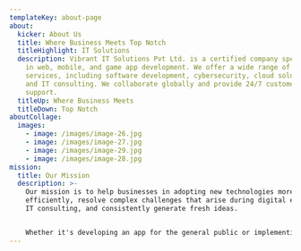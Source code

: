 ```yaml
---
templateKey: about-page
about:
  kicker: About Us
  title: Where Business Meets Top Notch
  titleHighlight: IT Solutions
  description: Vibrant IT Solutions Pvt Ltd. is a certified company specializing
    in web, mobile, and game app development. We offer a wide range of IT
    services, including software development, cybersecurity, cloud solutions,
    and IT consulting. We collaborate globally and provide 24/7 customer
    support.
  titleUp: Where Business Meets
  titleDown: Top Notch
aboutCollage:
  images:
    - image: /images/image-26.jpg
    - image: /images/image-27.jpg
    - image: /images/image-29.jpg
    - image: /images/image-28.jpg
mission:
  title: Our Mission
  description: >-
    Our mission is to help businesses in adopting new technologies more
    efficiently, resolve complex challenges that arise during digital expansion,
    IT consulting, and consistently generate fresh ideas. 


    Whether it's developing an app for the general public or implementing a comprehensive solution for large enterprises, we guide you throughout the entire process, from ideation to completion.
---
```

